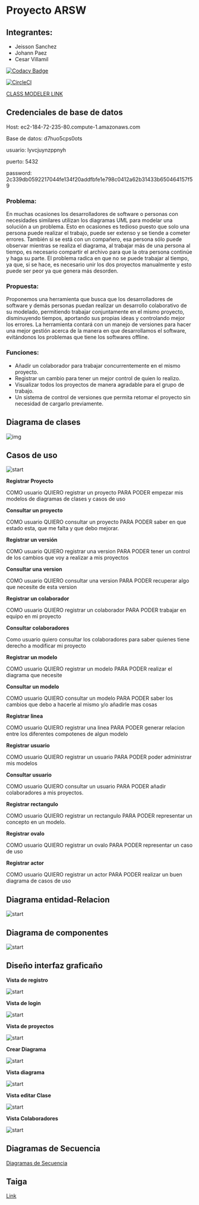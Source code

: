 # Proyecto ARSW
## Integrantes:
- Jeisson Sanchez
- Johann Paez
- Cesar Villamil


[![Codacy Badge](https://api.codacy.com/project/badge/Grade/b0345040f09d4a62b18c1560633bdee3)](https://www.codacy.com/gh/ARSW-Project-2020-think/Project?utm_source=github.com&amp;utm_medium=referral&amp;utm_content=ARSW-Project-2020-think/Project&amp;utm_campaign=Badge_Grade)

[![CircleCI](https://circleci.com/gh/ARSW-Project-2020-think/modeler.svg?style=svg)](https://circleci.com/gh/ARSW-Project-2020-think/modeler)


[CLASS MODELER LINK](https://class-modeler.herokuapp.com/)

## Credenciales de base de datos

Host: ec2-184-72-235-80.compute-1.amazonaws.com

Base de datos: d7huo5cps0ots

usuario: lyvcjuynzppnyh

puerto: 5432

password: 2c339db0592217044fe134f20addfbfe1e798c0412a62b31433b650464157f59

### Problema:

En muchas ocasiones los desarrolladores de software o personas con necesidades similares utilizan los diagramas UML para modelar una solución a un problema. Esto en ocasiones es tedioso puesto que solo una persona puede realizar el trabajo, puede ser extenso y se tiende a cometer errores. También si se está con un compañero, esa persona sólo puede observar mientras se realiza el diagrama, al trabajar más de una persona al tiempo, es necesario compartir el archivo para que la otra persona continúe y haga su parte. El problema radica en que no se puede trabajar al tiempo, ya que, si se hace, es necesario unir los dos proyectos manualmente y esto puede ser peor ya que genera más desorden.

### Propuesta:

Proponemos una herramienta que busca que los desarrolladores de software y demás personas puedan realizar un desarrollo colaborativo de su modelado, permitiendo trabajar conjuntamente en el mismo proyecto, disminuyendo tiempos, aportando sus propias ideas y controlando mejor los errores. La herramienta contará con un manejo de versiones para hacer una mejor gestión acerca de la manera en que desarrollamos el software, evitándonos los problemas que tiene los softwares offline.

### Funciones:
- Añadir un colaborador para trabajar concurrentemente en el mismo proyecto.
- Registrar un cambio para tener un mejor control de quien lo realizo.
- Visualizar todos los proyectos de manera agradable para el grupo de trabajo.
- Un sistema de control de versiones que permita retomar el proyecto sin necesidad de cargarlo previamente.

## Diagrama de clases

![img](img/Diagrama%20de%20Clases.png)

## Casos de uso

![start](img/Casos%20de%20uso.png)

**Registrar Proyecto**

COMO usuario QUIERO registrar un proyecto PARA PODER empezar mis modelos de diagramas de clases y casos de uso

**Consultar un proyecto**
 
COMO usuario QUIERO consultar un proyecto PARA PODER saber en que estado esta, que me falta y que debo mejorar.

**Registrar un versión**

COMO usuario QUIERO registrar una version PARA PODER tener un control de los cambios que voy a realizar a mis proyectos	

**Consultar una version**

COMO usuario QUIERO consultar una version PARA PODER
recuperar algo que necesite de esta version

**Registrar un colaborador**

COMO usuario QUIERO registrar un colaborador PARA PODER trabajar en equipo en mi proyecto

**Consultar colaboradores**

Como usuario quiero consultar los colaboradores para saber quienes tiene derecho a modificar mi proyecto


**Registrar un modelo**

COMO usuario QUIERO registrar un modelo PARA PODER realizar el diagrama que necesite

**Consultar un modelo**

COMO usuario QUIERO consultar un modelo PARA PODER saber los cambios que debo a hacerle al mismo y/o añadirle mas cosas

**Registrar linea**

COMO usuario QUIERO registrar una linea PARA PODER generar relacion entre los diferentes compotenes de algun modelo

**Registrar usuario**

COMO usuario QUIERO registrar un usuario PARA PODER poder administrar mis modelos

**Consultar usuario**

COMO usuario QUIERO consultar un usuario PARA PODER añadir colaboradores a mis proyectos.

**Registrar rectangulo**

COMO usuario QUIERO registrar un rectangulo PARA PODER representar un concepto en un modelo. 

**Registrar ovalo**

COMO usuario QUIERO registrar un ovalo PARA PODER representar un caso de uso

**Registrar actor**

COMO usuario QUIERO registrar un actor PARA PODER realizar un buen diagrama de casos de uso


## Diagrama entidad-Relacion

![start](img/Entidad.png)

## Diagrama de componentes

![start](img/Diagramas%20de%20componentes.png)

## Diseño interfaz graficaño
**Vista de registro**

![start](img/Modeler1.PNG)

**Vista de login**


![start](img/login.PNG)

**Vista de proyectos**


![start](img/Modeler%202.PNG)

**Crear Diagrama**


![start](img/crearDiagrama.PNG)

**Vista diagrama**


![start](img/Modeler%203.PNG)

**Vista editar Clase**

![start](img/editarClase.PNG)

**Vista Colaboradores**

![start](img/colaboradores.PNG)


## Diagramas de Secuencia

[Diagramas de Secuencia](img/Secuencia)

## Taiga

[Link](https://tree.taiga.io/project/jeisonsr43-modeler/timeline)
